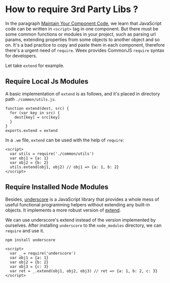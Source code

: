 # How to require 3rd Party Libs ?

In the paragraph [Maintain Your Component Code](./maintain-your-component-code.md), we learn that JavaScript code can be written in `<script>` tag in one component. But there must be some common functions or modules in your project, such as parsing url params, extending properties from some objects to another object and so on. It's a bad practice to copy and paste them in each component, therefore there's a urgent need of `require`. Weex provides CommonJS `require` syntax for developers.

Let take `extend` for example.

## Require Local Js Modules

A basic implementation of `extend` is as follows, and it's placed in directory path `./common/utils.js`.

```
function extend(dest, src) {
  for (var key in src) {
    dest[key] = src[key]
  }
}
exports.extend = extend
```

In a `.we` file, `extend` can be used with the help of `require`:

```
<script>
  var utils = require('./common/utils')
  var obj1 = {a: 1}
  var obj2 = {b: 2}
  utils.extend(obj1, obj2) // obj1 => {a: 1, b: 2}
</script>
```

## Require Installed Node Modules

Besides, [underscore](http://underscorejs.org) is a JavaScript library that provides a whole mess of useful functional programming helpers without extending any built-in objects. It implements a more robust version of [extend](http://underscorejs.org/#extend).

We can use underscore's extend instead of the version implemented by ourselves. After installing `underscore` to the `node_modules` directory, we can `require` and use it.

```
npm install underscore
```

```
<script>
  var _ = require('underscore')
  var obj1 = {a: 1}
  var obj2 = {b: 2}
  var obj3 = {c: 3}
  var ret = _.extend(obj1, obj2, obj3) // ret => {a: 1, b: 2, c: 3}
</script>
```

